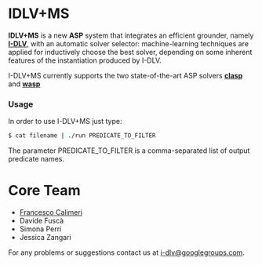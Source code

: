 # IDLV+MS
**IDLV+MS** is a new **ASP** system that integrates an efficient grounder, namely [**I-DLV**](https://github.com/DeMaCS-UNICAL/I-DLV/wiki), with an automatic solver selector: machine-learning techniques are applied for inductively choose the best solver, depending on some inherent features of the instantiation produced by I-DLV. 

I-DLV+MS currently supports the two state-of-the-art ASP solvers [**clasp**](https://github.com/potassco/clingo) and [**wasp**](https://github.com/alviano/wasp)

### Usage

In order to use I-DLV+MS just type:

```sh
$ cat filename | ./run PREDICATE_TO_FILTER
```
The parameter PREDICATE_TO_FILTER is a comma-separated list of output predicate names.

# Core Team
* [Francesco Calimeri](https://www.mat.unical.it/calimeri) 
* Davide Fuscà
* Simona Perri
* Jessica Zangari

For any problems or suggestions contact us at i-dlv@googlegroups.com.
